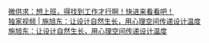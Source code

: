   
[微供求：想上班，得找到工作才行啊！快进来看看吧！](http://www.dianyue.me/archives/401/sk15lvx9ag7lh3o6/)  
[独家视频 | 施旭东：让设计自然生长，用心理空间传递设计温度](http://www.dianyue.me/archives/655/u08zg89qnlcz5hn7/)  
[施旭东：让设计自然生长，用心理空间传递设计温度](http://www.dianyue.me/archives/938/vvrc7jyvpdhhuker/)